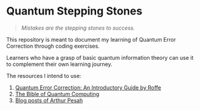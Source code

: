 # Quantum Stepping Stones

> *Mistakes are the stepping stones to success.*

This repository is meant to document my learning of Quantum Error Correction through coding exercises.

Learners who have a grasp of basic quantum information theory can use it to complement their own learning journey.

The resources I intend to use:

1. [Quantum Error Correction: An Introductory Guide by Roffe](http://arxiv.org/abs/1907.11157)
2. [The Bible of Quantum Computing](https://www.cambridge.org/highereducation/books/quantum-computation-and-quantum-information/01E10196D0A682A6AEFFEA52D53BE9AE#overview)
3. [Blog posts of Arthur Pesah](https://arthurpesah.me/blog/2022-01-25-intro-qec-1/)